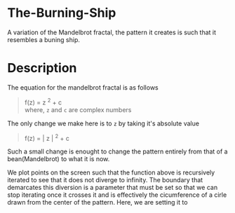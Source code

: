 # The-Burning-Ship
A variation of the Mandelbrot fractal, the pattern it creates is such that it resembles a buning ship.

# Description
The equation for the mandelbrot fractal is as follows
> f(z) = z <sup>2</sup> + c <br>
> where, `z` and `c` are complex numbers

The only change we make here is to `z` by taking it's absolute value 
> f(z) = | z | <sup>2</sup> + c

Such a small change is enought to change the pattern entirely from that of a bean(Mandelbrot) to what it is now.

We plot points on the screen such that the function above is recursively iterated to see that it does not diverge to infinity. The boundary that demarcates this diversion is a parameter that must be set so that we can stop iterating once it crosses it and is effectively the cicumference of a cirle drawn from the center of the pattern. Here, we are setting it to 
